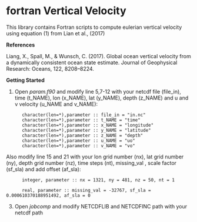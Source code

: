 # fortran Vertical Velocity

This library contains Fortran scripts to compute eulerian vertical velocity using equation (1) from Lian et al., (2017)


**References**

Liang, X., Spall, M., & Wunsch, C. (2017). Global ocean vertical velocity from a dynamically consistent ocean state estimate. Journal of Geophysical Research: Oceans, 122, 8208–8224.

 **Getting Started**

1. Open *param.f90* and modify line 5,7-12 with your netcdf file (file_in), time (t_NAME), lon (x_NAME), lat (y_NAME), depth (z_NAME) and u and v velocity (u_NAME and v_NAME):
```
      character(len=*),parameter :: file_in = "in.nc"     
      character(len=*),parameter :: t_NAME = "time"
      character(len=*),parameter :: x_NAME = "longitude"
      character(len=*),parameter :: y_NAME = "latitude"
      character(len=*),parameter :: z_NAME = "depth"
      character(len=*),parameter :: u_NAME = "uo"
      character(len=*),parameter :: v_NAME = "vo"
```

Also modify line 15 and 21 with your lon grid number (nx), lat grid number (ny), depth grid number (nz), time steps (nt), missing_val , scale factor (sf_sla) and add offset (af_sla):
```
      integer, parameter :: nx = 1321, ny = 481, nz = 50, nt = 1

      real, parameter :: missing_val = -32767, sf_sla = 0.000610370188951492, af_sla = 0
```

3. Open *jobcomp* and modify NETCDFLIB and NETCDFINC path with your netcdf path
